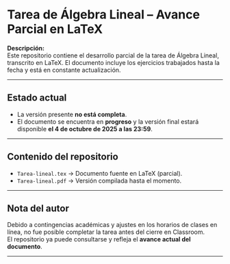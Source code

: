 # Tarea de Álgebra Lineal – Avance Parcial en LaTeX

**Descripción:**  
Este repositorio contiene el desarrollo parcial de la tarea de Álgebra Lineal, transcrito en LaTeX. El documento incluye los ejercicios trabajados hasta la fecha y está en constante actualización.

---

## Estado actual
- La versión presente **no está completa**.
- El documento se encuentra en **progreso** y la versión final estará disponible **el 4 de octubre de 2025 a las 23:59**.

---

## Contenido del repositorio
- `Tarea-lineal.tex` → Documento fuente en LaTeX (parcial).  
- `Tarea-lineal.pdf` → Versión compilada hasta el momento.  

---

## Nota del autor
Debido a contingencias académicas y ajustes en los horarios de clases en línea, no fue posible completar la tarea antes del cierre en Classroom.  
El repositorio ya puede consultarse y refleja el **avance actual del documento**.

---



